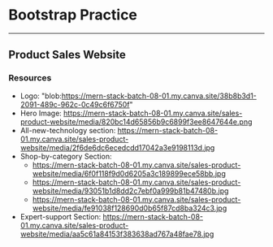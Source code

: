 # Bootstrap Practice

---
## Product Sales Website
### Resources
* Logo: "blob:https://mern-stack-batch-08-01.my.canva.site/38b8b3d1-2091-489c-962c-0c49c6f6750f"
* Hero Image: https://mern-stack-batch-08-01.my.canva.site/sales-product-website/media/820bc14d65856b9c6899f3ee8647644e.png
* All-new-technology section: https://mern-stack-batch-08-01.my.canva.site/sales-product-website/media/2f6de6dc6ecedcdd17042a3e9198113d.jpg
* Shop-by-category Section:
  * https://mern-stack-batch-08-01.my.canva.site/sales-product-website/media/6f0f118f9d0d6205a3c189899ece58bb.jpg
  * https://mern-stack-batch-08-01.my.canva.site/sales-product-website/media/93051b1d8dd2c7ebf0a999b81b47480b.jpg
  * https://mern-stack-batch-08-01.my.canva.site/sales-product-website/media/fe91038f128690d0b65f87cd8ba324c3.jpg
* Expert-support Section: https://mern-stack-batch-08-01.my.canva.site/sales-product-website/media/aa5c61a84153f383638ad767a48fae78.jpg
